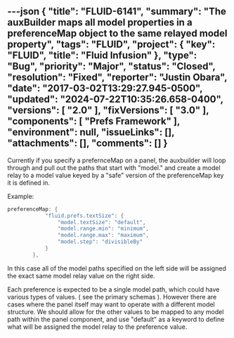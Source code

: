 ---json
{
  "title": "FLUID-6141",
  "summary": "The auxBuilder maps all model properties in a preferenceMap object to the same relayed model property",
  "tags": "FLUID",
  "project": {
    "key": "FLUID",
    "title": "Fluid Infusion"
  },
  "type": "Bug",
  "priority": "Major",
  "status": "Closed",
  "resolution": "Fixed",
  "reporter": "Justin Obara",
  "date": "2017-03-02T13:29:27.945-0500",
  "updated": "2024-07-22T10:35:26.658-0400",
  "versions": [
    "2.0"
  ],
  "fixVersions": [
    "3.0"
  ],
  "components": [
    "Prefs Framework"
  ],
  "environment": null,
  "issueLinks": [],
  "attachments": [],
  "comments": []
}
---
Currently if you specify a prefernceMap on a panel, the auxbuilder will loop through and pull out the paths that start with "model." and create a model relay to a model value keyed by a "safe" version of the preferenceMap key it is defined in.&#x20;

Example:

```java
preferenceMap: {
            "fluid.prefs.textSize": {
                "model.textSize": "default",
                "model.range.min": "minimum",
                "model.range.max": "maximum",
                "model.step": "divisibleBy"
            }
        },
```

In this case all of the model paths specified on the left side will be assigned the exact same model relay value on the right side.

Each preference is expected to be a single model path, which could have various types of values. ( see the primary schemas ). However there are cases where the panel itself may want to operate with a different model structure. We should allow for the other values to be mapped to any model path within the panel component, and use "default" as a keyword to define what will be assigned the model relay to the preference value.

        
